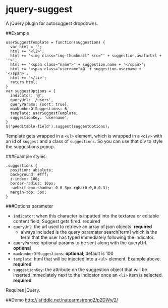 jquery-suggest
==============

A jQuery plugin for autosuggest dropdowns.

##Example
```
userSuggestTemplate = function(suggestion) {
  var html = '';
  html += '<li>';
  html += '<img class="img-thumbnail" src="' + suggestion.avatarUrl + '">';
  html += '<span class="name">' + suggestion.name + '</span>';
  html += '<span class="username">@' + suggestion.username + '</span>';
  html += '</li>';
  return html;
}
var suggestOptions = {
  indicator: '@',
  queryUrl: '/users',
  queryParams: {sort: true},
  maxNumberOfSuggestions: 6,
  template: userSuggestTemplate,
  suggestionKey: 'username',
}
$('p#editable-field').suggest(suggestOptions);
```
Template gets wrapped in a ``<ul>`` element, which is wrapped in a ``<div>`` with an id of `suggest` and a class of `suggestions`. So you can use that div to style the suggestions popup.

###Example styles:
```
.suggestions {
  position: absolute;
  background: #fff;
  z-index: 100;
  border-radius: 10px;
  -webkit-box-shadow: 0 0 3px rgba(0,0,0,0.3);
  margin-top: 5px;
}
```
###Options parameter

- ``indicator``: when this character is inputted into the textarea or editable content field, Suggest gets fired. required
- ``queryUrl``: the url used to retrieve an array of json objects. **required**
  - always included is the query paramater search[term] which is the term that the user has typed immediately following the indicator.
- ``queryParams``: optional params to be sent along with the queryUrl. **optional**
- ``maxNumberOfSuggestions``: **optional**; default is 100
- ``template``: html that will be injected into a ``<ul>`` element. Example above. **required**
- ``suggestionKey``: the attribute on the suggestion object that will be inserted immediately next to the indicator once an ``<li>`` item is selected. **required**

Requires jQuery.

##Demo
http://jsfiddle.net/natearmstrong2/p2DWy/2/